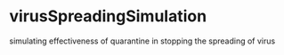 # virusSpreadingSimulation
simulating effectiveness of quarantine in stopping the spreading of virus
